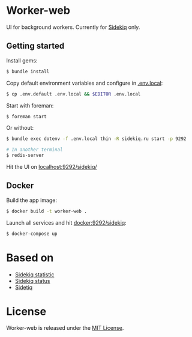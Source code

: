 # Worker-web

UI for background workers. Currently for [Sidekiq](http://sidekiq.org/) only.

## Getting started

Install gems:

```bash
$ bundle install
```

Copy default environment variables and configure in [.env.local](.env.local):

```bash
$ cp .env.default .env.local && $EDITOR .env.local
```

Start with foreman:

```bash
$ foreman start
```

Or without:

```bash
$ bundle exec dotenv -f .env.local thin -R sidekiq.ru start -p 9292

# In another terminal
$ redis-server
```

Hit the UI on [localhost:9292/sidekiq/](http://localhost:9292/sidekiq)


## Docker

Build the app image:

```bash
$ docker build -t worker-web .
```

Launch all services and hit [docker:9292/sidekiq](http://docker:9292/sidekiq):

```bash
$ docker-compose up
```

# Based on

- [Sidekiq statistic](https://github.com/davydovanton/sidekiq-statistic)
- [Sidekiq status](https://github.com/utgarda/sidekiq-status)
- [Sidetiq](https://github.com/tobiassvn/sidetiq)


# License

Worker-web is released under the [MIT License](http://opensource.org/licenses/MIT).

